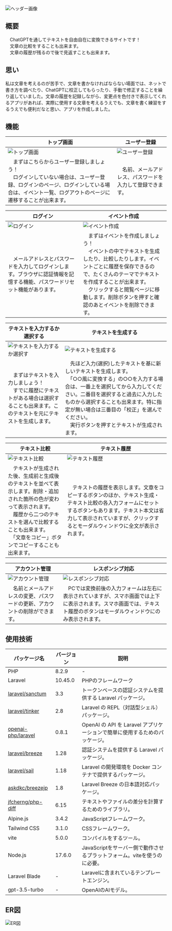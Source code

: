 ![ヘッダー画像](https://github.com/takagi-takagi/quill-quest/assets/125945940/f2f093c9-2d59-4e3e-8649-026ae8f5f5f5)

## 概要

　ChatGPTを通してテキストを自由自在に変換できるサイトです！
<br>
　文章の比較をすることも出来ます。
<br>
　文章の履歴が残るので後で見返すことも出来ます。

## 思い

私は文章を考えるのが苦手で、文章を書かなければならない場面では、ネットで書き方を調べたり、ChatGPTに校正してもらったり、手動で修正することを繰り返していました。文章の履歴を記録しながら、変更点を色付きで表示してくれるアプリがあれば、実際に使用する文章を考えるうえでも、文章を書く練習をするうえでも便利だなと思い、アプリを作成しました。

## 機能

| トップ画面 | ユーザー登録 |
|------------|------------|
| ![トップ画面](https://github.com/takagi-takagi/quill-quest/assets/125945940/4e228ebc-40bc-45ab-ac68-5aace1694a7e) | ![ユーザー登録](https://github.com/takagi-takagi/quill-quest/assets/125945940/6d19529c-c2ed-4d0c-b89a-00b34184af26) |
| 　まずはこちらからユーザー登録しましょう！<br>　ログインしていない場合は、ユーザー登録、ログインのページ、ログインしている場合は、イベント一覧、ログアウトのページに遷移することが出来ます。 | 　名前、メールアドレス、パスワードを入力して登録できます。 |

| ログイン | イベント作成 |
|------------|------------|
| ![ログイン](https://github.com/takagi-takagi/quill-quest/assets/125945940/1b28d6fd-c0c9-486c-9e97-0416fba0f1a8) | ![イベント作成](https://github.com/takagi-takagi/quill-quest/assets/125945940/236198ad-00a3-46b6-8498-8c5578e8bbc1) |
| 　メールアドレスとパスワードを入力してログインします。ブラウザに認証情報を記憶する機能、パスワードリセット機能があります。 | 　まずはイベントを作成しましょう！<br>　イベントの中でテキストを生成したり、比較したりします。イベントごとに履歴を保存できるので、たくさんのテーマでテキストを作成することが出来ます。<br>　クリックすると閲覧ページに移動します。削除ボタンを押すと確認のあとイベントを削除できます。 |

| テキストを入力するか選択する | テキストを生成する |
|------------|------------|
| ![テキストを入力するか選択す](https://github.com/takagi-takagi/quill-quest/assets/125945940/058bec25-6f84-425d-9f1f-6006d56e8776) | ![テキストを生成する](https://github.com/takagi-takagi/quill-quest/assets/125945940/8870cdac-bf74-4335-895c-0108d7594f4a) |
| 　まずはテキストを入力しましょう！<br>　すでに履歴にテキストがある場合は選択することも出来ます。このテキストを元にテキストを生成します。 | 　先ほど入力(選択)したテキストを基に新しいテキストを生成します。<br>　「○○風に変換する」の○○を入力する場合は、一番上を選択してから入力してください。二番目を選択すると過去に入力したものから選択することも出来ます。特に指定が無い場合は三番目の「校正」を選んでください。<br>　実行ボタンを押すとテキストが生成されます。 |

| テキスト比較 | テキスト履歴 |
|------------|------------|
| ![テキスト比較](https://github.com/takagi-takagi/quill-quest/assets/125945940/76b967e1-3c89-4f81-9852-3c9565bcd4b4) | ![テキスト履歴](https://github.com/takagi-takagi/quill-quest/assets/125945940/b50b9663-5402-412b-9109-64439556bc40) |
| 　テキストが生成された後、生成前と生成後のテキストを並べて表示します。削除・追加された箇所の色が変わって表示されます。<br>　履歴から二つのテキストを選んで比較することも出来ます。<br>　「文章をコピー」ボタンでコピーすることも出来ます。 | 　テキストの履歴を表示します。文章をコピーするボタンのほか、テキスト生成・テキスト比較の各入力フォームにセットするボタンもあります。テキスト本文は省力して表示されていますが、クリックするとモーダルウィンドウに全文が表示されます。 |

| アカウント管理 | レスポンシブ対応 |
|------------|------------|
| ![アカウント管理](https://github.com/takagi-takagi/quill-quest/assets/125945940/5495220c-a775-4d7c-a3d7-ab03ffc95b56) | ![レスポンシブ対応](https://github.com/takagi-takagi/quill-quest/assets/125945940/3d761b51-a435-4e72-9a0a-0a5a6df12782) |
| 　名前とメールアドレスの変更、パスワードの更新、アカウントの削除ができます。 | 　PCでは変換前後の入力フォームは左右に表示されていますが、スマホ画面では上下に表示されます。スマホ画面では、テキスト履歴のボタンはモーダルウィンドウにのみ表示されます。 |

## 使用技術

| パッケージ名                                                                              | バージョン | 説明                                                     |
|------------------------------------------------------------------------------------------|------------|----------------------------------------------------------|
| PHP                                                                                      | 8.2.9      | -                                                        |
| Laravel                                                                                  | 10.45.0    | PHPのフレームワーク                                       |
| [laravel/sanctum](https://github.com/laravel/sanctum)                                    | 3.3        | トークンベースの認証システムを提供する Laravel パッケージ。|
| [laravel/tinker](https://github.com/laravel/tinker)                                      | 2.8        | Laravel の REPL（対話型シェル）パッケージ。               |
| [openai-php/laravel](https://github.com/openai-php/laravel)                              | 0.8.1      | OpenAI の API を Laravel アプリケーションで簡単に使用するためのパッケージ。|
| [laravel/breeze](https://github.com/laravel/breeze)                                      | 1.28       | 認証システムを提供する Laravel パッケージ。               |
| [laravel/sail](https://github.com/laravel/sail)                                          | 1.18       | Laravel の開発環境を Docker コンテナで提供するパッケージ。|
| [askdkc/breezejp](https://github.com/askdkc/breezejp)                                    | 1.8        | Laravel Breeze の日本語対応パッケージ。                  |
| [jfcherng/php-diff](https://github.com/askdkc/breezejp)                                  | 6.15       | テキストやファイルの差分を計算するためのライブラリ。      |
| Alpine.js                                                                                | 3.4.2      | JavaScriptフレームワーク。                               |
| Tailwind CSS                                                                             | 3.1.0      | CSSフレームワーク。                                      |
| vite                                                                                     | 5.0.0      | コンパイルをするツール。                                 |
| Node.js                                                                                  | 17.6.0     | JavaScriptをサーバー側で動作させるプラットフォーム。viteを使うのに必要。|
| Laravel Blade                                                                            | -          | Laravelに含まれているテンプレートエンジン。              |
| gpt-3.5-turbo                                                                            | -          | OpenAIのAIモデル。                                       |

## ER図

![ER図](https://github.com/takagi-takagi/quill-quest/assets/125945940/6a9f6e32-4f3c-4ab5-ab88-42ca71a94723)
